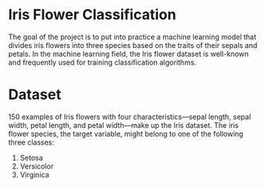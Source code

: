# Iris Flower Classification
The goal of the project is to put into practice a machine learning model that divides iris flowers into three species based on the traits of their sepals and petals. In the machine learning field, the Iris flower dataset is well-known and frequently used for training classification algorithms.

# Dataset
150 examples of Iris flowers with four characteristics—sepal length, sepal width, petal length, and petal width—make up the Iris dataset. The iris flower species, the target variable, might belong to one of the following three classes:
1. Setosa
2. Versicolor
3. Virginica
